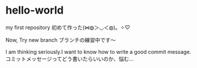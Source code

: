 # hello-world
my first repository 初めて作った(⋈◍＞◡＜◍)。✧♡

Now, Try new branch
ブランチの練習中です～

I am thinking seriously.I want to know how to write a good commit message.
コミットメッセージってどう書いたらいいのか、悩む…
